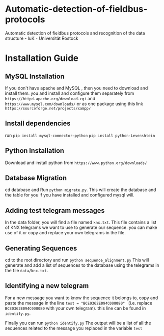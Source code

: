 # Automatic-detection-of-fieldbus-protocols
Automatic detection of fieldbus protocols and recognition of the data structure - IuK - Universität Rostock

# Installation Guide

## MySQL Installation

If you don't have apache and MySQL , then you need to download and install them. you and install and configure  them separately from `https://httpd.apache.org/download.cgi` and `https://www.mysql.com/downloads/`  or as one package using this link `https://sourceforge.net/projects/xampp/`

## Install dependencies 
run 
`pip install mysql-connector-python`
`pip install python-Levenshtein`

## Python Installation

Download and install python from `https://www.python.org/downloads/` 

## Database Migration
cd database and Run `python migrate.py`.
This will create the database and the table for you if you have installed and configured mysql will.


## Adding test telegram messages

In the data folder, you will find a file named `knx.txt`. This file contains a list of KNX telegrams we want to use to generate our sequence. you can make use of it or copy and replace your own telegrams in the file.

## Generating Sequences

cd to the root directory and run `python sequence_alignment.py`
This will generate and add a list of sequences to the database using the telegrams in the file `data/knx.txt`.

## Identifying a new telegram 

For a new message you want to know the sequence it belongs to, copy and paste the message in the line `test = "BCE0362E094C000080" ` (i.e. replace `BCE0362E094C000080` with your own telegram). this line can be found in `identify.py`.

Finally you can run `python identify.py`
The output will be a list of all the sequences related to the message you replaced in the variable `test`